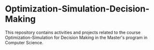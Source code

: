 # Optimization-Simulation-Decision-Making
This repository contains activities and projects related to the course Optimization-Simulation for Decision Making in the Master's program in Computer Science.
